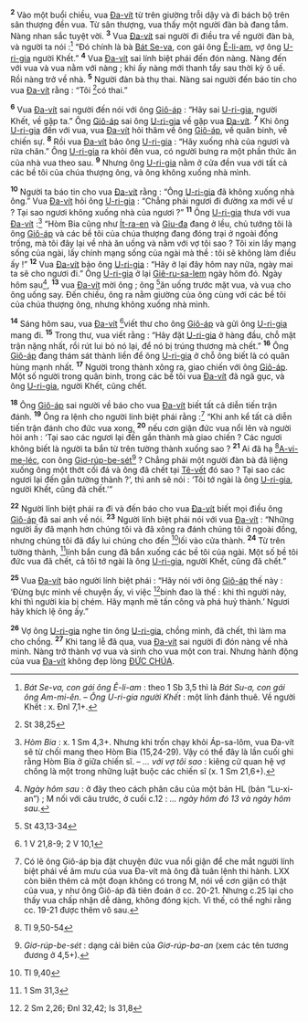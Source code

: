 <sup><b>2</b></sup> Vào một buổi chiều, vua [Đa-vít]() từ trên giường trỗi dậy và đi bách bộ trên sân thượng đền vua. Từ sân thượng, vua thấy một người đàn bà đang tắm. Nàng nhan sắc tuyệt vời. <sup><b>3</b></sup> Vua [Đa-vít]() sai người đi điều tra về người đàn bà, và người ta nói :[^3] “Đó chính là bà [Bát Se-va](), con gái ông [Ê-li-am](), vợ ông [U-ri-gia]() người Khết.” <sup><b>4</b></sup> Vua [Đa-vít]() sai lính biệt phái đến đón nàng. Nàng đến với vua và vua nằm với nàng ; khi ấy nàng mới thanh tẩy sau thời kỳ ô uế. Rồi nàng trở về nhà. <sup><b>5</b></sup> Người đàn bà thụ thai. Nàng sai người đến báo tin cho vua [Đa-vít]() rằng : “Tôi [^1*]có thai.”

<sup><b>6</b></sup> Vua [Đa-vít]() sai người đến nói với ông [Giô-áp]() : “Hãy sai [U-ri-gia](), người Khết, về gặp ta.” Ông [Giô-áp]() sai ông [U-ri-gia]() về gặp vua [Đa-vít](). <sup><b>7</b></sup> Khi ông [U-ri-gia]() đến với vua, vua [Đa-vít]() hỏi thăm về ông [Giô-áp](), về quân binh, về chiến sự. <sup><b>8</b></sup> Rồi vua [Đa-vít]() bảo ông [U-ri-gia]() : “Hãy xuống nhà của ngươi và rửa chân.” Ông [U-ri-gia]() ra khỏi đền vua, có người bưng ra một phần thức ăn của nhà vua theo sau. <sup><b>9</b></sup> Nhưng ông [U-ri-gia]() nằm ở cửa đền vua với tất cả các bề tôi của chúa thượng ông, và ông không xuống nhà mình.

<sup><b>10</b></sup> Người ta báo tin cho vua [Đa-vít]() rằng : “Ông [U-ri-gia]() đã không xuống nhà ông.” Vua [Đa-vít]() hỏi ông [U-ri-gia]() : “Chẳng phải ngươi đi đường xa mới về ư ? Tại sao ngươi không xuống nhà của ngươi ?” <sup><b>11</b></sup> Ông [U-ri-gia]() thưa với vua [Đa-vít]() :[^4] “Hòm Bia cũng như [Ít-ra-en]() và [Giu-đa]() đang ở lều, chủ tướng tôi là ông [Giô-áp]() và các bề tôi của chúa thượng đang đóng trại ở ngoài đồng trống, mà tôi đây lại về nhà ăn uống và nằm với vợ tôi sao ? Tôi xin lấy mạng sống của ngài, lấy chính mạng sống của ngài mà thề : tôi sẽ không làm điều ấy !” <sup><b>12</b></sup> Vua [Đa-vít]() bảo ông [U-ri-gia]() : “Hãy ở lại đây hôm nay nữa, ngày mai ta sẽ cho ngươi đi.” Ông [U-ri-gia]() ở lại [Giê-ru-sa-lem]() ngày hôm đó. Ngày hôm sau[^5], <sup><b>13</b></sup> vua [Đa-vít]() mời ông ; ông [^2*]ăn uống trước mặt vua, và vua cho ông uống say. Đến chiều, ông ra nằm giường của ông cùng với các bề tôi của chúa thượng ông, nhưng không xuống nhà mình.

<sup><b>14</b></sup> Sáng hôm sau, vua [Đa-vít]() [^3*]viết thư cho ông [Giô-áp]() và gửi ông [U-ri-gia]() mang đi. <sup><b>15</b></sup> Trong thư, vua viết rằng : “Hãy đặt [U-ri-gia]() ở hàng đầu, chỗ mặt trận nặng nhất, rồi rút lui bỏ nó lại, để nó bị trúng thương mà chết.” <sup><b>16</b></sup> Ông [Giô-áp]() đang thám sát thành liền để ông [U-ri-gia]() ở chỗ ông biết là có quân hùng mạnh nhất. <sup><b>17</b></sup> Người trong thành xông ra, giao chiến với ông [Giô-áp](). Một số người trong quân binh, trong các bề tôi vua [Đa-vít]() đã ngã gục, và ông [U-ri-gia](), người Khết, cũng chết.

<sup><b>18</b></sup> Ông [Giô-áp]() sai người về báo cho vua [Đa-vít]() biết tất cả diễn tiến trận đánh. <sup><b>19</b></sup> Ông ra lệnh cho người lính biệt phái rằng :[^6] “Khi anh kể tất cả diễn tiến trận đánh cho đức vua xong, <sup><b>20</b></sup> nếu cơn giận đức vua nổi lên và người hỏi anh : ‘Tại sao các ngươi lại đến gần thành mà giao chiến ? Các ngươi không biết là người ta bắn từ trên tường thành xuống sao ? <sup><b>21</b></sup> Ai đã hạ [^4*][A-vi-me-léc](), con ông [Giơ-rúp-be-sét]()[^7] ? Chẳng phải một người đàn bà đã liệng xuống ông một thớt cối đá và ông đã chết tại [Tê-vết]() đó sao ? Tại sao các ngươi lại đến gần tường thành ?’, thì anh sẽ nói : ‘Tôi tớ ngài là ông [U-ri-gia](), người Khết, cũng đã chết.’”

<sup><b>22</b></sup> Người lính biệt phái ra đi và đến báo cho vua [Đa-vít]() biết mọi điều ông [Giô-áp]() đã sai anh về nói. <sup><b>23</b></sup> Người lính biệt phái nói với vua [Đa-vít]() : “Những người ấy đã mạnh hơn chúng tôi và đã xông ra đánh chúng tôi ở ngoài đồng, nhưng chúng tôi đã đẩy lui chúng cho đến [^5*]lối vào cửa thành. <sup><b>24</b></sup> Từ trên tường thành, [^6*]lính bắn cung đã bắn xuống các bề tôi của ngài. Một số bề tôi đức vua đã chết, cả tôi tớ ngài là ông [U-ri-gia](), người Khết, cũng đã chết.”

<sup><b>25</b></sup> Vua [Đa-vít]() bảo người lính biệt phái : “Hãy nói với ông [Giô-áp]() thế này : ‘Đừng bực mình về chuyện ấy, vì việc [^7*]binh đao là thế : khi thì người này, khi thì người kia bị chém. Hãy mạnh mẽ tấn công và phá huỷ thành.’ Ngươi hãy khích lệ ông ấy.”

<sup><b>26</b></sup> Vợ ông [U-ri-gia]() nghe tin ông [U-ri-gia](), chồng mình, đã chết, thì làm ma cho chồng. <sup><b>27</b></sup> Khi tang lễ đã qua, vua [Đa-vít]() sai người đi đón nàng về nhà mình. Nàng trở thành vợ vua và sinh cho vua một con trai. Nhưng hành động của vua [Đa-vít]() không đẹp lòng [ĐỨC CHÚA]().

[^3]: *Bát Se-va, con gái ông Ê-li-am* : theo 1 Sb 3,5 thì là *Bát Su-a, con gái ông Am-mi-ên*. – *Ông U-ri-gia người Khết* : một lính đánh thuê. Về người Khết : x. Đnl 7,1+.
[^4]: *Hòm Bia* : x. 1 Sm 4,3+. Nhưng khi trốn chạy khỏi Áp-sa-lôm, vua Đa-vít sẽ từ chối mang theo Hòm Bia (15,24-29). Vậy có thể đây là lần cuối ghi rằng Hòm Bia ở giữa chiến sĩ. – *... với vợ tôi sao* : kiêng cử quan hệ vợ chồng là một trong những luật buộc các chiến sĩ (x. 1 Sm 21,6+).
[^5]: *Ngày hôm sau* : ở đây theo cách phân câu của một bản HL (bản “Lu-xi-an”) ; M nối với câu trước, ở cuối c.12 : *... ngày hôm đó 13 và ngày hôm sau*.
[^6]: Có lẽ ông Giô-áp bịa đặt chuyện đức vua nổi giận để che mắt người lính biệt phái về âm mưu của vua Đa-vít mà ông đã tuân lệnh thi hành. LXX còn biên thêm cả một đoạn không có trong M, nói về cơn giận có thật của vua, y như ông Giô-áp đã tiên đoán ở cc. 20-21. Nhưng c.25 lại cho thấy vua chấp nhận dễ dàng, không đóng kịch. Vì thế, có thể nghi rằng cc. 19-21 được thêm vô sau.
[^7]: *Giơ-rúp-be-sét* : dạng cải biên của *Giơ-rúp-ba-an* (xem các tên tương đương ở 4,5+).
[^1*]: St 38,25
[^2*]: St 43,13-34
[^3*]: 1 V 21,8-9; 2 V 10,1
[^4*]: Tl 9,50-54
[^5*]: Tl 9,40
[^6*]: 1 Sm 31,3
[^7*]: 2 Sm 2,26; Đnl 32,42; Is 31,8